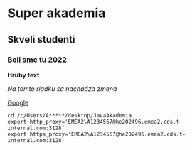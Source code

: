 # Super akademia
## Skveli studenti

### Boli sme tu 2022

**Hruby text**

_Na tomto riadku sa nachadza zmena_

[Google](www.google.com)

```
cd /c/Users/A*****/desktop/JavaAkademia
export http_proxy='EMEA2\A1234567@he202496.emea2.cds.t-internal.com:3128'
export https_proxy='EMEA2\A1234567@he202496.emea2.cds.t-internal.com:3128'
```
